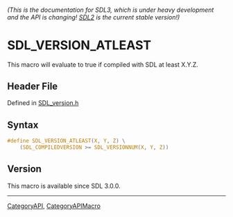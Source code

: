 ###### (This is the documentation for SDL3, which is under heavy development and the API is changing! [SDL2](https://wiki.libsdl.org/SDL2/) is the current stable version!)
# SDL_VERSION_ATLEAST

This macro will evaluate to true if compiled with SDL at least X.Y.Z.

## Header File

Defined in [SDL_version.h](https://github.com/libsdl-org/SDL/blob/main/include/SDL3/SDL_version.h)

## Syntax

```c
#define SDL_VERSION_ATLEAST(X, Y, Z) \
    (SDL_COMPILEDVERSION >= SDL_VERSIONNUM(X, Y, Z))
```

## Version

This macro is available since SDL 3.0.0.

----
[CategoryAPI](CategoryAPI), [CategoryAPIMacro](CategoryAPIMacro)

